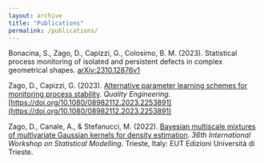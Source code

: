 ```yaml
---
layout: archive
title: "Publications"
permalink: /publications/
---
```


Bonacina, S., Zago, D., Capizzi, G., Colosimo, B. M. (2023). Statistical process monitoring of isolated and persistent defects in complex geometrical shapes. [arXiv:2310.12876v1](https://arxiv.org/abs/2310.12876v1)

Zago, D., Capizzi, G. (2023). [Alternative parameter learning schemes for monitoring process stability](../research/cautious-learning). *Quality Engineering*. [https://doi.org/10.1080/08982112.2023.2253891](https://doi.org/10.1080/08982112.2023.2253891)


Zago, D\., Canale, A\., &amp; Stefanucci, M\. \(2022\)\.
[Bayesian multiscale mixtures of multivariate Gaussian kernels for density estimation](../research/multiscale-model)\.
*36th International Workshop on Statistical Modelling*\.
Trieste, Italy: EUT Edizioni Università di Trieste\.

